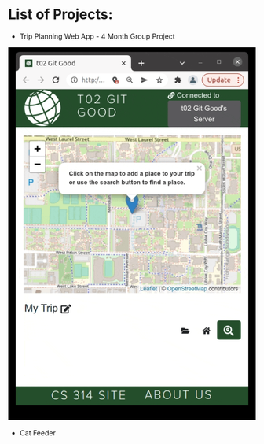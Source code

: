 # List of Projects:
* Trip Planning Web App - 4 Month Group Project

![base](trip-planner.gif)

* Cat Feeder
